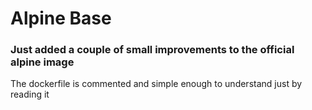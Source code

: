 # Alpine Base

### Just added a couple of small improvements to the official alpine image

The dockerfile is commented and simple enough to understand just by reading it
